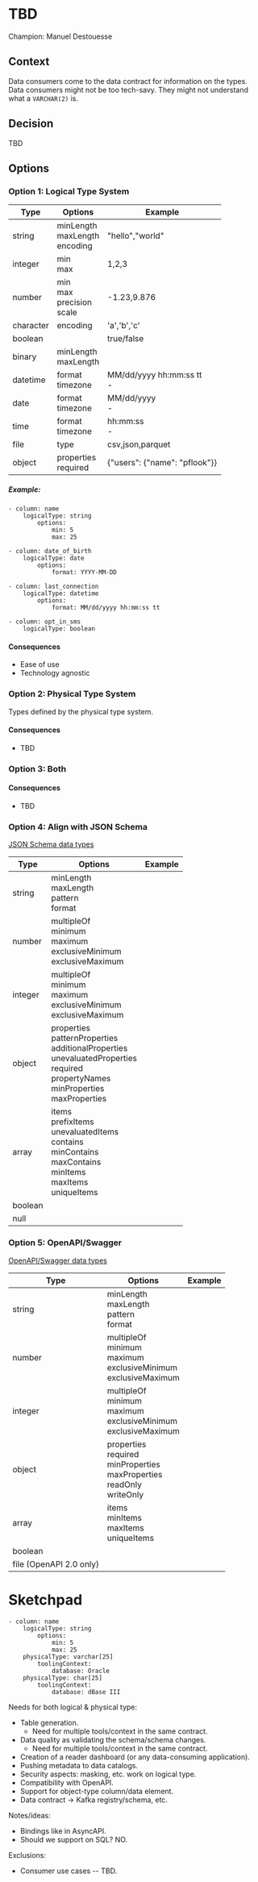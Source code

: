 # TBD

Champion: Manuel Destouesse

## Context

Data consumers come to the data contract for information on the types.
Data consumers might not be too tech-savy. They might not understand what a `VARCHAR(2)` is.

## Decision

TBD

## Options

### Option 1: Logical Type System

| Type      | Options                            | Example                       |
|-----------|------------------------------------|-------------------------------|
| string    | minLength<br>maxLength<br>encoding | "hello","world"               |
| integer   | min<br>max                         | 1,2,3                         |
| number    | min<br>max<br>precision<br>scale   | -1.23,9.876                   |
| character | encoding                           | 'a','b','c'                   |
| boolean   |                                    | true/false                    |
| binary    | minLength<br>maxLength             |                               |
| datetime  | format<br>timezone                 | MM/dd/yyyy hh:mm:ss tt<br> -  |
| date      | format<br>timezone                 | MM/dd/yyyy<br> -              |
| time      | format<br>timezone                 | hh:mm:ss<br> -                |
| file      | type                               | csv,json,parquet              |
| object    | properties<br>required             | {"users": {"name": "pflook"}} |


##### Example:
```
- column: name
    logicalType: string
        options:
            min: 5
            max: 25

- column: date_of_birth
    logicalType: date
        options:
            format: YYYY-MM-DD
            
- column: last_connection
    logicalType: datetime
        options:
            format: MM/dd/yyyy hh:mm:ss tt

- column: opt_in_sms
    logicalType: boolean

```

#### Consequences
- Ease of use
- Technology agnostic

### Option 2: Physical Type System

Types defined by the physical type system.

#### Consequences
- TBD

### Option 3: Both

#### Consequences
- TBD

### Option 4: Align with JSON Schema

[JSON Schema data types](https://json-schema.org/understanding-json-schema/reference/type)

| Type     | Options                                                                                                                                         | Example                      |
|----------|-------------------------------------------------------------------------------------------------------------------------------------------------|------------------------------|
| string   | minLength<br>maxLength<br>pattern<br>format                                                                                                     |                              |
| number   | multipleOf<br>minimum<br>maximum<br>exclusiveMinimum<br>exclusiveMaximum                                                                        |                              |
| integer  | multipleOf<br>minimum<br>maximum<br>exclusiveMinimum<br>exclusiveMaximum                                                                        |                              |
| object   | properties<br>patternProperties<br>additionalProperties<br>unevaluatedProperties<br>required<br>propertyNames<br>minProperties<br>maxProperties |                              |
| array    | items<br>prefixItems<br>unevaluatedItems<br>contains<br>minContains<br>maxContains<br>minItems<br>maxItems<br>uniqueItems                       |                              |
| boolean  |                                                                                                                                                 |                              |
| null     |                                                                                                                                                 |                              |

### Option 5: OpenAPI/Swagger

[OpenAPI/Swagger data types](https://swagger.io/docs/specification/data-models/data-types/)

| Type                    | Options                                                                           | Example                      |
|-------------------------|-----------------------------------------------------------------------------------|------------------------------|
| string                  | minLength<br>maxLength<br>pattern<br>format                                       |                              |
| number                  | multipleOf<br>minimum<br>maximum<br>exclusiveMinimum<br>exclusiveMaximum          |                              |
| integer                 | multipleOf<br>minimum<br>maximum<br>exclusiveMinimum<br>exclusiveMaximum          |                              |
| object                  | properties<br>required<br>minProperties<br>maxProperties<br>readOnly<br>writeOnly |                              |
| array                   | items<br>minItems<br>maxItems<br>uniqueItems                                      |                              |
| boolean                 |                                                                                   |                              |
| file (OpenAPI 2.0 only) |                                                                                   |                              |


# Sketchpad

```
- column: name
    logicalType: string
        options:
            min: 5
            max: 25
    physicalType: varchar[25]
        toolingContext:
            database: Oracle
    physicalType: char[25]
        toolingContext:
            database: dBase III

```

Needs for both logical & physical type:
 * Table generation.
   * Need for multiple tools/context in the same contract.
 * Data quality as validating the schema/schema changes.
   * Need for multiple tools/context in the same contract.
 * Creation of a reader dashboard (or any data-consuming application).
 * Pushing metadata to data catalogs.
 * Security aspects: masking, etc. work on logical type.
 * Compatibility with OpenAPI.
 * Support for object-type column/data element.
 * Data contract -> Kafka registry/schema, etc.

Notes/ideas:
 * Bindings like in AsyncAPI.
 * Should we support on SQL? NO.

Exclusions:
 * Consumer use cases -- TBD.


